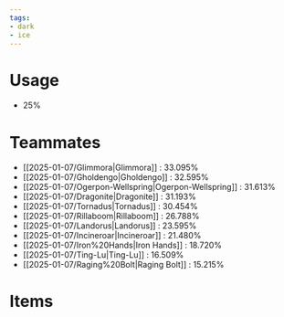 ```yaml
---
tags:
- dark
- ice
---
```

# Usage
- 25%
# Teammates
- [[2025-01-07/Glimmora|Glimmora]] : 33.095%
- [[2025-01-07/Gholdengo|Gholdengo]] : 32.595%
- [[2025-01-07/Ogerpon-Wellspring|Ogerpon-Wellspring]] : 31.613%
- [[2025-01-07/Dragonite|Dragonite]] : 31.193%
- [[2025-01-07/Tornadus|Tornadus]] : 30.454%
- [[2025-01-07/Rillaboom|Rillaboom]] : 26.788%
- [[2025-01-07/Landorus|Landorus]] : 23.595%
- [[2025-01-07/Incineroar|Incineroar]] : 21.480%
- [[2025-01-07/Iron%20Hands|Iron Hands]] : 18.720%
- [[2025-01-07/Ting-Lu|Ting-Lu]] : 16.509%
- [[2025-01-07/Raging%20Bolt|Raging Bolt]] : 15.215%
# Items